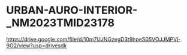 # URBAN-AURO-INTERIOR-_NM2023TMID23178
https://drive.google.com/file/d/10m7UJNGzegD3t9hpeS05VOJJMPVl-9O2/view?usp=drivesdk
